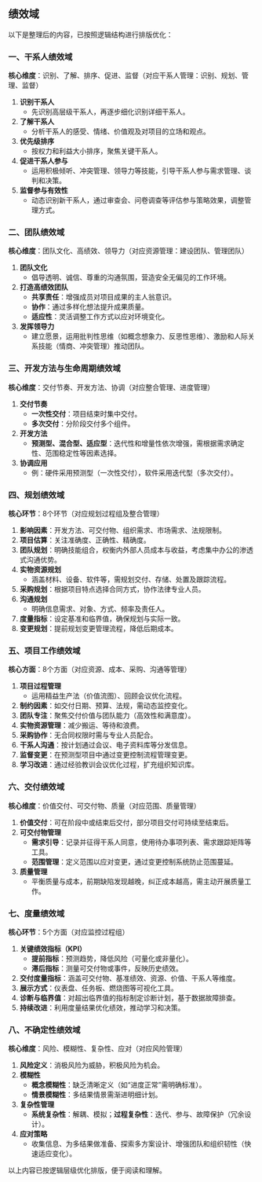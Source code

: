 ## 绩效域


以下是整理后的内容，已按照逻辑结构进行排版优化：



### 一、干系人绩效域  
**核心维度**：识别、了解、排序、促进、监督（对应干系人管理：识别、规划、管理、监督）  
1. **识别干系人**  
   - 先识别高层级干系人，再逐步细化识别详细干系人。  
2. **了解干系人**  
   - 分析干系人的感受、情绪、价值观及对项目的立场和观点。  
3. **优先级排序**  
   - 按权力和利益大小排序，聚焦关键干系人。  
4. **促进干系人参与**  
   - 运用积极倾听、冲突管理、领导力等技能，引导干系人参与需求管理、谈判和决策。  
5. **监督参与有效性**  
   - 动态识别新干系人，通过审查会、问卷调查等评估参与策略效果，调整管理方式。  


### 二、团队绩效域  
**核心维度**：团队文化、高绩效、领导力（对应资源管理：建设团队、管理团队）  
1. **团队文化**  
   - 倡导透明、诚信、尊重的沟通氛围，营造安全无偏见的工作环境。  
2. **打造高绩效团队**  
   - **共享责任**：增强成员对项目成果的主人翁意识。  
   - **协作**：通过多样化想法提升成果质量。  
   - **适应性**：灵活调整工作方式以应对环境变化。  
3. **发挥领导力**  
   - 建立愿景，运用批判性思维（如概念想象力、反思性思维）、激励和人际关系技能（情商、冲突管理）推动团队。  


### 三、开发方法与生命周期绩效域  
**核心维度**：交付节奏、开发方法、协调（对应整合管理、进度管理）  
1. **交付节奏**  
   - **一次性交付**：项目结束时集中交付。  
   - **多次交付**：分阶段交付多个组件。  
2. **开发方法**  
   - **预测型、混合型、适应型**：迭代性和增量性依次增强，需根据需求确定性、范围稳定性等因素选择。  
3. **协调应用**  
   - 例：硬件采用预测型（一次性交付），软件采用迭代型（多次交付）。  


### 四、规划绩效域  
**核心环节**：8个环节（对应规划过程组及整合管理）  
1. **影响因素**：开发方法、可交付物、组织需求、市场需求、法规限制。  
2. **项目估算**：关注准确度、正确性、精确度。  
3. **团队规划**：明确技能组合，权衡内外部人员成本与收益，考虑集中办公的渗透式沟通优势。  
4. **实物资源规划**  
   - 涵盖材料、设备、软件等，需规划交付、存储、处置及跟踪流程。  
5. **采购规划**：根据项目特点选择合同方式，协作法律专业人员。  
6. **沟通规划**  
   - 明确信息需求、对象、方式、频率及责任人。  
7. **度量指标**：设定基准和临界值，确保规划与实际一致。  
8. **变更规划**：提前规划变更管理流程，降低后期成本。  


### 五、项目工作绩效域  
**核心方面**：8个方面（对应资源、成本、采购、沟通等管理）  
1. **项目过程管理**  
   - 运用精益生产法（价值流图）、回顾会议优化流程。  
2. **制约因素**：如交付日期、预算、法规，需动态监控变化。  
3. **团队专注**：聚焦交付价值与团队能力（高效性和满意度）。  
4. **实物资源管理**：减少搬运、等待和浪费。  
5. **采购协作**：无合同权限时需与专业人员配合。  
6. **干系人沟通**：按计划通过会议、电子资料库等分发信息。  
7. **监督变更**：在预测型项目中通过变更控制流程管理变更。  
8. **学习改进**：通过经验教训会议优化过程，扩充组织知识库。  


### 六、交付绩效域  
**核心维度**：价值交付、可交付物、质量（对应范围、质量管理）  
1. **价值交付**：可在阶段中或结束后交付，部分项目交付可持续至结束后。  
2. **可交付物管理**  
   - **需求引导**：记录并征得干系人同意，使用待办事项列表、需求跟踪矩阵等工具。  
   - **范围管理**：定义范围以应对变更，通过变更控制系统防止范围蔓延。  
3. **质量管理**  
   - 平衡质量与成本，前期缺陷发现越晚，纠正成本越高，需主动开展质量工作。  


### 七、度量绩效域  
**核心环节**：5个方面（对应监控过程组）  
1. **关键绩效指标（KPI）**  
   - **提前指标**：预测趋势，降低风险（可量化或非量化）。  
   - **滞后指标**：测量可交付物或事件，反映历史绩效。  
2. **交付度量指标**：涵盖可交付物、基准绩效、资源、价值、干系人等维度。  
3. **展示方式**：仪表盘、任务板、燃烧图等可视化工具。  
4. **诊断与临界值**：对超出临界值的指标制定诊断计划，基于数据故障排查。  
5. **持续改进**：利用度量结果优化绩效，推动学习和决策。  


### 八、不确定性绩效域  
**核心维度**：风险、模糊性、复杂性、应对（对应风险管理）  
1. **风险定义**：消极风险为威胁，积极风险为机会。  
2. **模糊性**  
   - **概念模糊性**：缺乏清晰定义（如“进度正常”需明确标准）。  
   - **情景模糊性**：多结果情景需渐进明细计划。  
3. **复杂性管理**  
   - **系统复杂性**：解耦、模拟；**过程复杂性**：迭代、参与、故障保护（冗余设计）。  
4. **应对策略**  
   - 收集信息、为多结果做准备、探索多方案设计、增强团队和组织韧性（快速适应变化）。  


以上内容已按逻辑层级优化排版，便于阅读和理解。